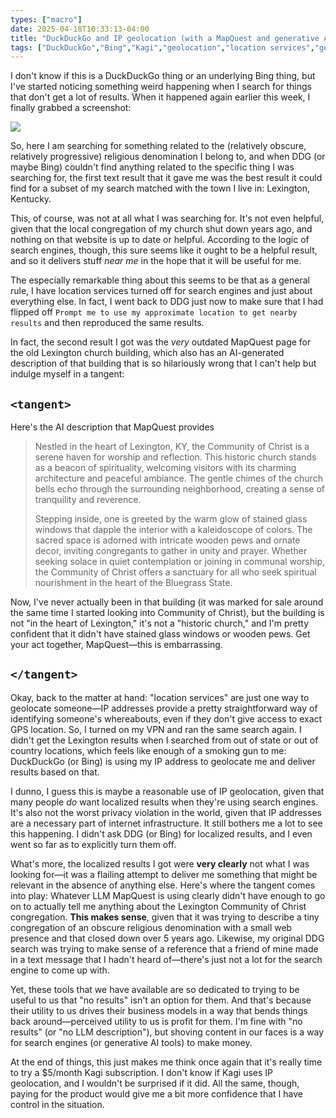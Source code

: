 ```yaml
---
types: ["macro"]
date: 2025-04-18T10:33:13-04:00
title: "DuckDuckGo and IP geolocation (with a MapQuest and generative AI tangent)"
tags: ["DuckDuckGo","Bing","Kagi","geolocation","location services","generative AI","MapQuest"]
---
```

I don't know if this is a DuckDuckGo thing or an underlying Bing thing, but I've started noticing something weird happening when I search for things that don't get a lot of results. When it happened again earlier this week, I finally grabbed a screenshot: 

![](/DDG_location_results.jpg)

So, here I am searching for something related to the (relatively obscure, relatively progressive) religious denomination I belong to, and when DDG (or maybe Bing) couldn't find anything related to the specific thing I was searching for, the first text result that it gave me was the best result it could find for a subset of my search matched with the town I live in: Lexington, Kentucky. 

This, of course, was not at all what I was searching for. It's not even helpful, given that the local congregation of my church shut down years ago, and nothing on that website is up to date or helpful. According to the logic of search engines, though, this sure seems like it ought to be a helpful result, and so it delivers stuff *near me* in the hope that it will be useful for me.

The especially remarkable thing about this seems to be that as a general rule, I have location services turned off for search engines and just about everything else. In fact, I went back to DDG just now to make sure that I had flipped off `Prompt me to use my approximate location to get nearby results` and then reproduced the same results. 

In fact, the second result I got was the *very* outdated MapQuest page for the old Lexington church building, which also has an AI-generated description of that building that is so hilariously wrong that I can't help but indulge myself in a tangent:

## `<tangent>`

Here's the AI description that MapQuest provides

> Nestled in the heart of Lexington, KY, the Community of Christ is a serene haven for worship and reflection. This historic church stands as a beacon of spirituality, welcoming visitors with its charming architecture and peaceful ambiance. The gentle chimes of the church bells echo through the surrounding neighborhood, creating a sense of tranquility and reverence.
> 
> Stepping inside, one is greeted by the warm glow of stained glass windows that dapple the interior with a kaleidoscope of colors. The sacred space is adorned with intricate wooden pews and ornate decor, inviting congregants to gather in unity and prayer. Whether seeking solace in quiet contemplation or joining in communal worship, the Community of Christ offers a sanctuary for all who seek spiritual nourishment in the heart of the Bluegrass State.

Now, I've never actually been in that building (it was marked for sale around the same time I started looking into Community of Christ), but the building is not "in the heart of Lexington," it's not a "historic church," and I'm pretty confident that it didn't have stained glass windows or wooden pews. Get your act together, MapQuest—this is embarrassing.

## `</tangent>`

Okay, back to the matter at hand: "location services" are just one way to geolocate someone—IP addresses provide a pretty straightforward way of identifying someone's whereabouts, even if they don't give access to exact GPS location. So, I turned on my VPN and ran the same search again. I didn't get the Lexington results when I searched from out of state or out of country locations, which feels like enough of a smoking gun to me: DuckDuckGo (or Bing) is using my IP address to geolocate me and deliver results based on that.

I dunno, I guess this is maybe a reasonable use of IP geolocation, given that many people *do* want localized results when they're using search engines. It's also not the worst privacy violation in the world, given that IP addresses are a necessary part of internet infrastructure. It still bothers me a lot to see this happening. I didn't ask DDG (or Bing) for localized results, and I even went so far as to explicitly turn them off. 

What's more, the localized results I got were **very clearly** not what I was looking for—it was a flailing attempt to deliver me something that might be relevant in the absence of anything else. Here's where the tangent comes into play: Whatever LLM MapQuest is using clearly didn't have enough to go on to actually tell me anything about the Lexington Community of Christ congregation. **This makes sense**, given that it was trying to describe a tiny congregation of an obscure religious denomination with a small web presence and that closed down over 5 years ago. Likewise, my original DDG search was trying to make sense of a reference that a friend of mine made in a text message that I hadn't heard of—there's just not a lot for the search engine to come up with.

Yet, these tools that we have available are so dedicated to trying to be useful to us that "no results" isn't an option for them. And that's because their utility to us drives their business models in a way that bends things back around—perceived utility to us is profit for them. I'm fine with "no results" (or "no LLM description"), but shoving content in our faces is a way for search engines (or generative AI tools) to make money.

At the end of things, this just makes me think once again that it's really time to try a $5/month Kagi subscription. I don't know if Kagi uses IP geolocation, and I wouldn't be surprised if it did. All the same, though, paying for the product would give me a bit more confidence that I have control in the situation.